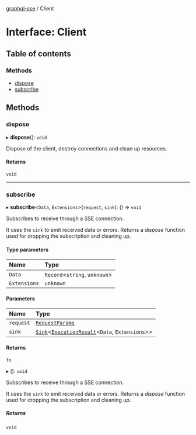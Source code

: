 [graphql-sse](../README.md) / Client

# Interface: Client

## Table of contents

### Methods

- [dispose](Client.md#dispose)
- [subscribe](Client.md#subscribe)

## Methods

### dispose

▸ **dispose**(): `void`

Dispose of the client, destroy connections and clean up resources.

#### Returns

`void`

___

### subscribe

▸ **subscribe**<`Data`, `Extensions`\>(`request`, `sink`): () => `void`

Subscribes to receive through a SSE connection.

It uses the `sink` to emit received data or errors. Returns a _dispose_
function used for dropping the subscription and cleaning up.

#### Type parameters

| Name | Type |
| :------ | :------ |
| `Data` | `Record`<`string`, `unknown`\> |
| `Extensions` | `unknown` |

#### Parameters

| Name | Type |
| :------ | :------ |
| `request` | [`RequestParams`](RequestParams.md) |
| `sink` | [`Sink`](Sink.md)<[`ExecutionResult`](ExecutionResult.md)<`Data`, `Extensions`\>\> |

#### Returns

`fn`

▸ (): `void`

Subscribes to receive through a SSE connection.

It uses the `sink` to emit received data or errors. Returns a _dispose_
function used for dropping the subscription and cleaning up.

##### Returns

`void`
